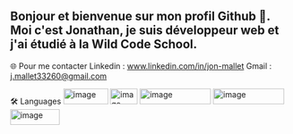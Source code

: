 ## Bonjour et bienvenue sur mon profil Github 👋. Moi c'est Jonathan, je suis développeur web et j'ai étudié à la Wild Code School.

🌐 Pour me contacter
Linkedin : www.linkedin.com/in/jon-mallet
Gmail : j.mallet33260@gmail.com

🛠️ Languages
   <img width="80" height="28" alt="image" src="https://github.com/user-attachments/assets/88f95a61-0470-445d-9cd3-ed278cc57ced" /> <img width="49" height="28" alt="image" src="https://github.com/user-attachments/assets/12ec9fb7-ea7e-4266-9e7e-df6e110e8939" /> <img width="127" height="28" alt="image" src="https://github.com/user-attachments/assets/9df2cd1d-10c8-4aaf-bf96-4dd251bc1b48" /> <img width="127" height="28" alt="image" src="https://github.com/user-attachments/assets/c36d9c29-b5e4-44d1-bf81-6881b28e8bd6" /> <img width="88" height="28" alt="image" src="https://github.com/user-attachments/assets/e059351f-754e-44ff-9884-5ddaa6f5e954" />




      



<!--
**Jon33260/Jon33260** is a ✨ _special_ ✨ repository because its `README.md` (this file) appears on your GitHub profile.

Here are some ideas to get you started:

- 🔭 I’m currently working on ...
- 🌱 I’m currently learning ...
- 👯 I’m looking to collaborate on ...
- 🤔 I’m looking for help with ...
- 💬 Ask me about ...
- 📫 How to reach me: ...
- 😄 Pronouns: ...
- ⚡ Fun fact: ...
-->
